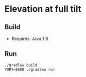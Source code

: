 
Elevation at full tilt
=================================


Build
---------------------------------

* Requires: Java 1.8


Run
---------------------------------

```
./gradlew build
PORT=8080 ./gradlew run
```

